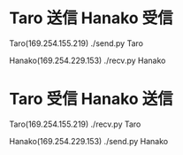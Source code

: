 # Taro 送信 Hanako 受信

Taro(169.254.155.219)
./send.py Taro

Hanako(169.254.229.153)
./recv.py Hanako

# Taro 受信 Hanako 送信

Taro(169.254.155.219)
./recv.py Taro

Hanako(169.254.229.153)
./send.py Hanako



